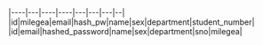 |----|---|----|----|---|---|---|--|
|id|milegea|email|hash_pw|name|sex|department|student_number|
|id|email|hashed_password|name|sex|department|sno|milegea|
